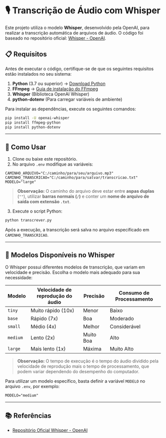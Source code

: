 # 🎙️ Transcrição de Áudio com Whisper

Este projeto utiliza o modelo **Whisper**, desenvolvido pela OpenAI, para realizar a transcrição automática de arquivos de áudio. O código foi baseado no repositório oficial: [Whisper - OpenAI](https://github.com/openai/whisper).

## 📋 Requisitos
Antes de executar o código, certifique-se de que os seguintes requisitos estão instalados no seu sistema:

1. **Python** (3.7 ou superior) → [Download Python](https://www.python.org/downloads/)
2. **FFmpeg** → [Guia de instalação do FFmpeg](https://ffmpeg.org/download.html)
3. **Whisper** (Biblioteca OpenAI Whisper)
4. **python-dotenv** (Para carregar variáveis de ambiente)

Para instalar as dependências, execute os seguintes comandos:
```sh
pip install -U openai-whisper
pip install ffmpeg-python
pip install python-dotenv
```

---
## 🚀 Como Usar
1. Clone ou baixe este repositório.
2. No arquivo `.env` modifique as variáveis:

```
CAMINHO_ARQUIVO="C:/caminho/para/seu/arquivo.mp3"
CAMINHO_TRANSCRICAO="C:/caminho/para/salvar/transcricao.txt"
MODELO="large"
```
> **Observação:** O caminho do arquivo deve estar entre **aspas duplas** (`""`), utilizar **barras normais (`/`)** e conter um **nome de arquivo de saída com extensão `.txt`**.

3. Execute o script Python:
```sh
python transcrever.py
```

Após a execução, a transcrição será salva no arquivo especificado em `CAMINHO_TRANSCRICAO`.

---
## 📌 Modelos Disponíveis no Whisper
O Whisper possui diferentes modelos de transcrição, que variam em velocidade e precisão. Escolha o modelo mais adequado para sua necessidade:

| Modelo  | Velocidade de reprodução do áudio  | Precisão   | Consumo de Processamento|
|---------|------------------------------------|------------|-------------------------|
| `tiny`  | Muito rápido (10x)                 | Menor      | Baixo                   |
| `base`  | Rápido (7x)                        | Boa        | Moderado                |
| `small` | Médio (4x)                         | Melhor     | Considerável            |
| `medium`| Lento (2x)                         | Muito Boa  | Alto                    |
| `large` | Mais lento (1x)                    | Máxima     | Muito Alto              |

> **Observação:** O tempo de execução é o tempo do áudio dividido pela velocidade de reprodução mais o tempo de processamento, que podem variar dependendo do desempenho do computador.

Para utilizar um modelo específico, basta definir a variável `MODELO` no arquivo `.env`, por exemplo:

```
MODELO="medium"
```

---
## 📚 Referências
- [Repositório Oficial Whisper - OpenAI](https://github.com/openai/whisper)
